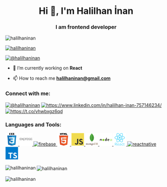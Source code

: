 <h1 align="center">Hi 👋, I'm Halilhan İnan</h1>
<h3 align="center">I am frontend developer</h3>

<p align="left"> <img src="https://komarev.com/ghpvc/?username=halilhaninan&label=Profile%20views&color=0e75b6&style=flat" alt="halilhaninan" /> </p>

<p align="left"> <a href="https://github.com/ryo-ma/github-profile-trophy"><img src="https://github-profile-trophy.vercel.app/?username=halilhaninan" alt="halilhaninan" /></a> </p>

<p align="left"> <a href="https://twitter.com/@halilhaninan" target="blank"><img src="https://img.shields.io/twitter/follow/@halilhaninan?logo=twitter&style=for-the-badge" alt="@halilhaninan" /></a> </p>

- 🔭 I’m currently working on **React**

- 📫 How to reach me **halilhaninan@gmail.com**

<h3 align="left">Connect with me:</h3>
<p align="left">
<a href="https://twitter.com/@halilhaninan" target="blank"><img align="center" src="https://raw.githubusercontent.com/rahuldkjain/github-profile-readme-generator/master/src/images/icons/Social/twitter.svg" alt="@halilhaninan" height="30" width="40" /></a>
<a href="https://linkedin.com/in/https://www.linkedin.com/in/halilhan-inan-757146234/" target="blank"><img align="center" src="https://raw.githubusercontent.com/rahuldkjain/github-profile-readme-generator/master/src/images/icons/Social/linked-in-alt.svg" alt="https://www.linkedin.com/in/halilhan-inan-757146234/" height="30" width="40" /></a>
<a href="https://instagram.com/https://t.co/vhwbxgz6qd" target="blank"><img align="center" src="https://raw.githubusercontent.com/rahuldkjain/github-profile-readme-generator/master/src/images/icons/Social/instagram.svg" alt="https://t.co/vhwbxgz6qd" height="30" width="40" /></a>
</p>

<h3 align="left">Languages and Tools:</h3>
<p align="left"> <a href="https://www.w3schools.com/css/" target="_blank" rel="noreferrer"> <img src="https://raw.githubusercontent.com/devicons/devicon/master/icons/css3/css3-original-wordmark.svg" alt="css3" width="40" height="40"/> </a> <a href="https://expressjs.com" target="_blank" rel="noreferrer"> <img src="https://raw.githubusercontent.com/devicons/devicon/master/icons/express/express-original-wordmark.svg" alt="express" width="40" height="40"/> </a> <a href="https://firebase.google.com/" target="_blank" rel="noreferrer"> <img src="https://www.vectorlogo.zone/logos/firebase/firebase-icon.svg" alt="firebase" width="40" height="40"/> </a> <a href="https://www.w3.org/html/" target="_blank" rel="noreferrer"> <img src="https://raw.githubusercontent.com/devicons/devicon/master/icons/html5/html5-original-wordmark.svg" alt="html5" width="40" height="40"/> </a> <a href="https://developer.mozilla.org/en-US/docs/Web/JavaScript" target="_blank" rel="noreferrer"> <img src="https://raw.githubusercontent.com/devicons/devicon/master/icons/javascript/javascript-original.svg" alt="javascript" width="40" height="40"/> </a> <a href="https://www.mongodb.com/" target="_blank" rel="noreferrer"> <img src="https://raw.githubusercontent.com/devicons/devicon/master/icons/mongodb/mongodb-original-wordmark.svg" alt="mongodb" width="40" height="40"/> </a> <a href="https://nodejs.org" target="_blank" rel="noreferrer"> <img src="https://raw.githubusercontent.com/devicons/devicon/master/icons/nodejs/nodejs-original-wordmark.svg" alt="nodejs" width="40" height="40"/> </a> <a href="https://reactjs.org/" target="_blank" rel="noreferrer"> <img src="https://raw.githubusercontent.com/devicons/devicon/master/icons/react/react-original-wordmark.svg" alt="react" width="40" height="40"/> </a> <a href="https://reactnative.dev/" target="_blank" rel="noreferrer"> <img src="https://reactnative.dev/img/header_logo.svg" alt="reactnative" width="40" height="40"/> </a> <a href="https://www.typescriptlang.org/" target="_blank" rel="noreferrer"> <img src="https://raw.githubusercontent.com/devicons/devicon/master/icons/typescript/typescript-original.svg" alt="typescript" width="40" height="40"/> </a> </p>

<p><img align="left" src="https://github-readme-stats.vercel.app/api/top-langs?username=halilhaninan&show_icons=true&locale=en&layout=compact" alt="halilhaninan" /></p>

<p>&nbsp;<img align="center" src="https://github-readme-stats.vercel.app/api?username=halilhaninan&show_icons=true&locale=en" alt="halilhaninan" /></p>

<p><img align="center" src="https://github-readme-streak-stats.herokuapp.com/?user=halilhaninan&" alt="halilhaninan" /></p>
